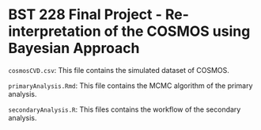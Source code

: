 # BST 228 Final Project - Re-interpretation of the COSMOS using Bayesian Approach

`cosmosCVD.csv`: This file contains the simulated dataset of COSMOS.

`primaryAnalysis.Rmd`: This file contains the MCMC algorithm of the primary analysis.

`secondaryAnalysis.R`: This files contains the workflow of the secondary analysis.
